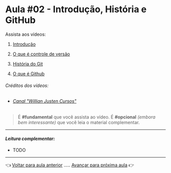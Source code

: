 # Aula #02 - Introdução, História e GitHub

Assista aos vídeos:

  1. [Introdução](https://www.youtube.com/watch?v=IBClN6VpJDw)
    
  1. [O que é controle de versão](https://www.youtube.com/watch?v=8YsQ8AeKGvk)
    
  1. [História do Git](https://www.youtube.com/watch?v=xwKW079x7BQ)
    
  1. [O que é Github](https://www.youtube.com/watch?v=V0qpi-PBrP4)
    
###### _Créditos dos vídeos:_
 - ###### [Canal "Willian Justen Cursos"](https://www.youtube.com/c/WillianJustenCursos)

> É **#fundamental** que você assista ao vídeo. É **#opcional** _(embora bem interessante)_ que você leia o material complementar.

---

#### _Leitura complementar:_
* TODO

---

👈 [Voltar para aula anterior](../aula01/aula.md) ..... [Avançar para próxima aula](../aula03/aula.md) 👉